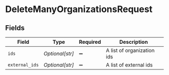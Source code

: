 # DeleteManyOrganizationsRequest


## Fields

| Field                      | Type                       | Required                   | Description                |
| -------------------------- | -------------------------- | -------------------------- | -------------------------- |
| `ids`                      | *Optional[str]*            | :heavy_minus_sign:         | A list of organization ids |
| `external_ids`             | *Optional[str]*            | :heavy_minus_sign:         | A list of external ids     |